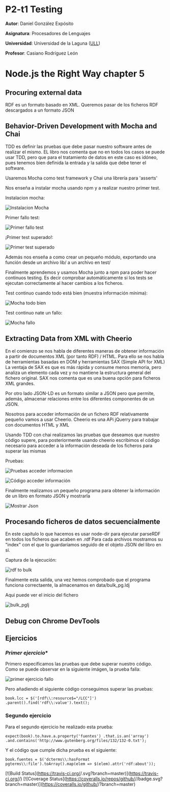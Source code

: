 # P2-t1 Testing
**Autor**: Daniel González Expósito

**Asignatura**: Procesadores de Lenguajes

**Universidad**: Universidad de la Laguna ([ULL](https://www.ull.es/))

**Profesor**: Casiano Rodríguez León

# Node.js the Right Way chapter 5
## **Procuring external data**
RDF es un formato basado en XML.
Queremos pasar de los ficheros RDF descargados a un formato JSON

## **Behavior-Driven Development with Mocha and Chai**
TDD es definir las pruebas que debe pasar nuestro software antes de realizar el mismo. EL libro nos comenta que no en todos los casos se puede usar TDD, pero que para el tratamiento de datos en este caso es idóneo, pues tenemos bien definida la entrada y la salida que debe tener el software.

Usaremos Mocha como test framework y Chai una librería para 'asserts'

Nos enseña a instalar mocha usando npm y a realizar nuestro primer test.

Instalacion mocha:

![Instalacion Mocha]()

Primer fallo test:

![Primer fallo test]()

¡Primer test superado!:

![Primer test superado]()

Además nos enseña a como crear un pequeño módulo, exportando una función desde un archivo lib/ a un archivo en test/

Finalmente aprendemos y usamos Mocha junto a npm para poder hacer continuos testing. Es decir comprobar automáticamente si los tests se ejecutan correctamente al hacer cambios a los ficheros.

Test continuo cuando todo está bien (muestra información mínima):

![Mocha todo bien]()

Test continuo nate un fallo:

![Mocha fallo]()

## **Extracting Data from XML with Cheerio**
En el comienzo se nos habla de diferentes maneras de obtener información a partir de documentos XML (por tanto RDF) / HTML. Para ello se nos habla de herramientas basadas en DOM y herramientas SAX (Simple API for XML) La ventaja de SAX es que es más rápida y consume menos memoria, pero analiza un elemento cada vez y no mantiene la estructura general del fichero original. SAX nos comenta que es una buena opción para ficheros XML grandes.

Por otro lado JSON-LD es un formato similar a JSON pero que permite, además, almacenar relaciones entre los diferentes componentes de un JSON.

Nosotros para acceder información de un fichero RDF relativamente pequeño vamos a usar Cheerio. Cheerio es una APi jQuerry para trabajar con documentos HTML y XML

Usando TDD con chai realizamos las pruebas que deseamos que nuestro código supere, para posteriormente usando cheerio escribimos el código necesario para acceder a la información deseada de los ficheros para superar las mismas

Pruebas:

![Pruebas acceder informacion]()

![Código acceder información]()

Finalmente realizamos un pequeño programa para obtener la información de un libro en formato JSON y mostrarla

![Mostrar Json]()

## **Procesando ficheros de datos secuencialmente**

En este capítulo lo que hacemos es usar node-dir para ejecutar parseRDF en todos los ficheros que acaben en .rdf Para cada archivos mostramos su "index" con el que lo guardaríamos seguido de el objeto JSON del libro en si.

Captura de la ejecución:

![rdf to bulk]()

Finalmente esta salida, una vez hemos comprobado que el programa funciona correctaente, la almacenamos en data/bulk_pg.ldj 

Aqui puede ver el inicio del fichero

![bulk_pglj]()

## **Debug con Chrome DevTools**

## **Ejercicios**

### *Primer ejercicio**
Primero especificamos las pruebas que debe superar nuestro código. Como se puede observar en la siguiente imágen, la prueba falla:

![primer ejercicio fallo]()

Pero añadiendo el siguiente código conseguimos superar las pruebas:

`book.lcc = $('[rdf\\:resource$="/LCC"]')
    .parent().find('rdf\\:value').text();`


### **Segundo ejercicio**
Para el segundo ejercicio he realizado esta prueba:

`expect(book).to.have.a.property('fuentes')
    .that.is.an('array')
    .and.contains('http://www.gutenberg.org/files/132/132-0.txt');`

Y el código que cumple dicha prueba es el siguiente:

`book.fuentes = $('dcterms\\:hasFormat pgterms\\:file').toArray().map(elem => $(elem).attr('rdf:about'));`


 [![Build Status](https://travis-ci.org/<DanielGlezExp>/<repo name>.svg?branch=master)](https://travis-ci.org/<github username>/<repo name>) [![Coverage Status](https://coveralls.io/repos/github/<github username>/<repo name>/badge.svg?branch=master)](https://coveralls.io/github/<github username>/<repo name>?branch=master)